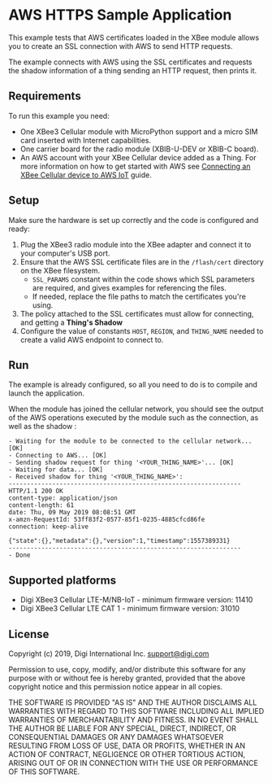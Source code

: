 AWS HTTPS Sample Application
============================

This example tests that AWS certificates loaded in the XBee module allows you
to create an SSL connection with AWS to send HTTP requests.

The example connects with AWS using the SSL certificates and requests the
shadow information of a thing sending an HTTP request, then prints it.

Requirements
------------

To run this example you need:

* One XBee3 Cellular module with MicroPython support and a micro SIM card
  inserted with Internet capabilities.
* One carrier board for the radio module (XBIB-U-DEV or XBIB-C board).
* An AWS account with your XBee Cellular device added as a Thing. For more
  information on how to get started with AWS see
  [Connecting an XBee Cellular device to AWS IoT](../) guide.

Setup
-----

Make sure the hardware is set up correctly and the code is configured and
ready:

1. Plug the XBee3 radio module into the XBee adapter and connect it to your
   computer's USB port.
2. Ensure that the AWS SSL certificate files are in the `/flash/cert` directory
   on the XBee filesystem.
   * `SSL_PARAMS` constant within the code shows which SSL parameters are
     required, and gives examples for referencing the files.
   * If needed, replace the file paths to match the certificates you're
     using.
3. The policy attached to the SSL certificates must allow for connecting,
   and getting a **Thing's Shadow**
4. Configure the value of constants `HOST`, `REGION`, and `THING_NAME` needed
   to create a valid AWS endpoint to connect to.

Run
---

The example is already configured, so all you need to do is to compile and
launch the application.

When the module has joined the cellular network, you should see the output of
the AWS operations executed by the module such as the connection, as well as the shadow  :

    - Waiting for the module to be connected to the cellular network... [OK] 
    - Connecting to AWS... [OK]
    - Sending shadow request for thing '<YOUR_THING_NAME>'... [OK]
    - Waiting for data... [OK]
    - Received shadow for thing '<YOUR_THING_NAME>':
    ----------------------------------------------------------------
    HTTP/1.1 200 OK
    content-type: application/json
    content-length: 61
    date: Thu, 09 May 2019 08:08:51 GMT
    x-amzn-RequestId: 53ff83f2-0577-85f1-0235-4885cfcd86fe
    connection: keep-alive
    
    {"state":{},"metadata":{},"version":1,"timestamp":1557389331}
    ----------------------------------------------------------------
    - Done

Supported platforms
-------------------

* Digi XBee3 Cellular LTE-M/NB-IoT - minimum firmware version: 11410
* Digi XBee3 Cellular LTE CAT 1 - minimum firmware version: 31010

License
-------

Copyright (c) 2019, Digi International Inc. <support@digi.com>

Permission to use, copy, modify, and/or distribute this software for any
purpose with or without fee is hereby granted, provided that the above
copyright notice and this permission notice appear in all copies.

THE SOFTWARE IS PROVIDED "AS IS" AND THE AUTHOR DISCLAIMS ALL WARRANTIES
WITH REGARD TO THIS SOFTWARE INCLUDING ALL IMPLIED WARRANTIES OF
MERCHANTABILITY AND FITNESS. IN NO EVENT SHALL THE AUTHOR BE LIABLE FOR
ANY SPECIAL, DIRECT, INDIRECT, OR CONSEQUENTIAL DAMAGES OR ANY DAMAGES
WHATSOEVER RESULTING FROM LOSS OF USE, DATA OR PROFITS, WHETHER IN AN
ACTION OF CONTRACT, NEGLIGENCE OR OTHER TORTIOUS ACTION, ARISING OUT OF
OR IN CONNECTION WITH THE USE OR PERFORMANCE OF THIS SOFTWARE.